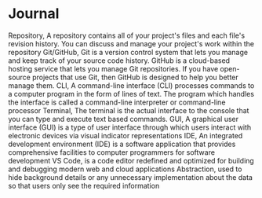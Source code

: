 # Journal
Repository, A repository contains all of your project's files and each file's revision history. You can discuss and manage your project's work within the repository
Git/GitHub, Git is a version control system that lets you manage and keep track of your source code history. GitHub is a cloud-based hosting service that lets you manage Git repositories. If you have open-source projects that use Git, then GitHub is designed to help you better manage them.
CLI, A command-line interface (CLI) processes commands to a computer program in the form of lines of text. The program which handles the interface is called a command-line interpreter or command-line processor
Terminal, The terminal is the actual interface to the console that you can type and execute text based commands.
GUI, A graphical user interface (GUI) is a type of user interface through which users interact with electronic devices via visual indicator representations
IDE, An integrated development environment (IDE) is a software application that provides comprehensive facilities to computer programmers for software development
VS Code, is a code editor redefined and optimized for building and debugging modern web and cloud applications
Abstraction, used to hide background details or any unnecessary implementation about the data so that users only see the required information
